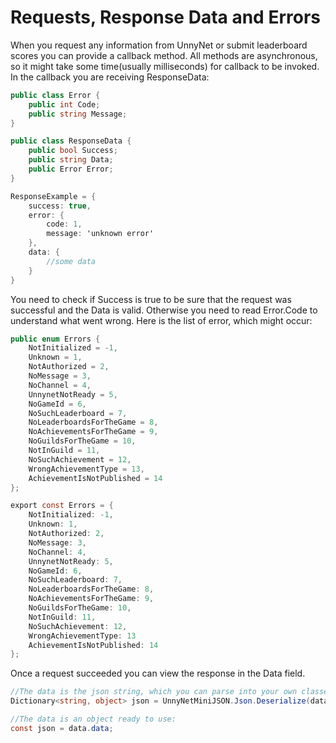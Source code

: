 # Requests, Response Data and Errors

When you request any information from UnnyNet or submit leaderboard scores you can provide a callback method. All methods are asynchronous, so it might take some time(usually milliseconds) for callback to be invoked. In the callback you are receiving ResponseData:
 
```csharp fct_label="Unity"
public class Error {
    public int Code;
    public string Message;
}

public class ResponseData {
    public bool Success;
    public string Data;
    public Error Error;
}
```

```csharp fct_label="JavaScript"
ResponseExample = {
    success: true,
    error: {
        code: 1,
        message: 'unknown error'
    },
    data: {
        //some data
    }
}
```

You need to check if Success is true to be sure that the request was successful and the Data is valid. Otherwise you need to read Error.Code to understand what went wrong. Here is the list of error, which might occur:

```csharp fct_label="Unity"
public enum Errors {
    NotInitialized = -1,
    Unknown = 1,
    NotAuthorized = 2,
    NoMessage = 3,
    NoChannel = 4,
    UnnynetNotReady = 5,
    NoGameId = 6,
    NoSuchLeaderboard = 7,
    NoLeaderboardsForTheGame = 8,
    NoAchievementsForTheGame = 9,
    NoGuildsForTheGame = 10,
    NotInGuild = 11,
    NoSuchAchievement = 12,
    WrongAchievementType = 13,
    AchievementIsNotPublished = 14
};
```  

```csharp fct_label="JavaScript"
export const Errors = {
    NotInitialized: -1,
    Unknown: 1,
    NotAuthorized: 2,
    NoMessage: 3,
    NoChannel: 4,
    UnnynetNotReady: 5,
    NoGameId: 6,
    NoSuchLeaderboard: 7,
    NoLeaderboardsForTheGame: 8,
    NoAchievementsForTheGame: 9,
    NoGuildsForTheGame: 10,
    NotInGuild: 11,
    NoSuchAchievement: 12,
    WrongAchievementType: 13
    AchievementIsNotPublished: 14
};
```

Once a request succeeded you can view the response in the Data field.

```csharp fct_label="Unity"
//The data is the json string, which you can parse into your own classes:
Dictionary<string, object> json = UnnyNetMiniJSON.Json.Deserialize(data.Data) as Dictionary<string, object>; 
```

```csharp fct_label="JavaScript"
//The data is an object ready to use:
const json = data.data; 
```

